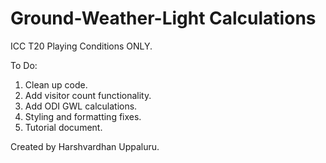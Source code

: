 # Ground-Weather-Light Calculations

ICC T20 Playing Conditions ONLY. 


To Do:
1. Clean up code.
2. Add visitor count functionality.
3. Add ODI GWL calculations.
4. Styling and formatting fixes.
5. Tutorial document.

Created by Harshvardhan Uppaluru.
